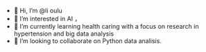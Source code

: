 - 👋 Hi, I’m @li oulu
- 👀 I’m interested in AI ，
- 🌱 I’m currently learning health caring with a focus on research in hypertension and big data analysis
- 💞️ I’m looking to collaborate on Python data analisis.
